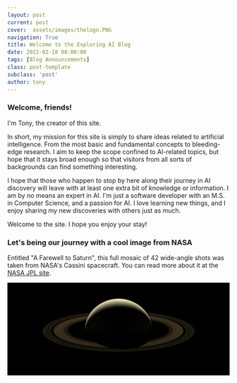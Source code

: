 ```yaml
---
layout: post
current: post
cover:  assets/images/thelogo.PNG
navigation: True
title: Welcome to the Exploring AI Blog
date: 2022-02-18 08:00:00
tags: [Blog Announcements]
class: post-template
subclass: 'post'
author: tony
---
```


### Welcome, friends!
I'm Tony, the creator of this site.

In short, my mission for this site is simply to share ideas related to artificial intelligence. From the most basic and fundamental concepts to bleeding-edge research. I aim to keep the scope confined to AI-related topics, but hope that it stays broad enough so that visitors from all sorts of backgrounds can find something interesting.

I hope that those who happen to stop by here along their journey in AI discovery will leave with at least one extra bit of knowledge or information. I am by no means an expert in AI. I'm just a software developer with an M.S. in Computer Science, and a passion for AI. I love learning new things, and I enjoy sharing my new discoveries with others just as much.

Welcome to the site. I hope you enjoy your stay! 


### Let's being our journey with a cool image from NASA

Entitled "A Farewell to Saturn", this full mosaic of 42 wide-angle shots was taken from NASA's Cassini spacecraft. You can read more about it at the [NASA JPL site](https://www.jpl.nasa.gov/images/pia17218-a-farewell-to-saturn).

![A cool photo from NASA](/assets/images/saturn.jpg)
  